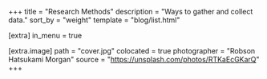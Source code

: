 +++
title = "Research Methods"
description = "Ways to gather and collect data."
sort_by = "weight"
template = "blog/list.html"

[extra]
in_menu = true

[extra.image]
path = "cover.jpg"
colocated = true
photographer = "Robson Hatsukami Morgan"
source = "https://unsplash.com/photos/RTKaEcGKarQ"
+++

